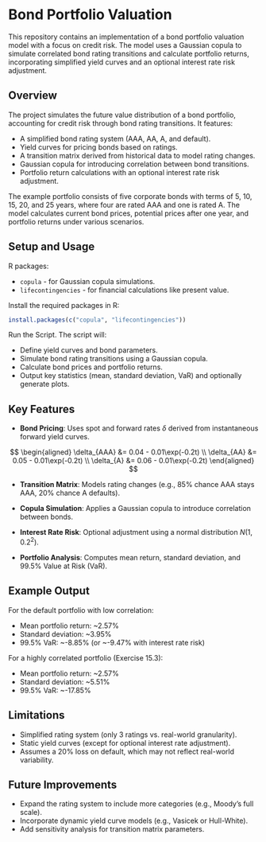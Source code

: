 # Bond Portfolio Valuation

This repository contains an implementation of a bond portfolio valuation model with a focus on credit risk. The model uses a Gaussian copula to simulate correlated bond rating transitions and calculate portfolio returns, incorporating simplified yield curves and an optional interest rate risk adjustment.

## Overview

The project simulates the future value distribution of a bond portfolio, accounting for credit risk through bond rating transitions. It features:

- A simplified bond rating system (AAA, AA, A, and default).
- Yield curves for pricing bonds based on ratings.
- A transition matrix derived from historical data to model rating changes.
- Gaussian copula for introducing correlation between bond transitions.
- Portfolio return calculations with an optional interest rate risk adjustment.

The example portfolio consists of five corporate bonds with terms of 5, 10, 15, 20, and 25 years, where four are rated AAA and one is rated A. The model calculates current bond prices, potential prices after one year, and portfolio returns under various scenarios.

## Setup and Usage

R packages:

- `copula` - for Gaussian copula simulations.
- `lifecontingencies` - for financial calculations like present value.

Install the required packages in R:

```R
install.packages(c("copula", "lifecontingencies"))
```

Run the Script. The script will:

- Define yield curves and bond parameters.
- Simulate bond rating transitions using a Gaussian copula.
- Calculate bond prices and portfolio returns.
- Output key statistics (mean, standard deviation, VaR) and optionally generate plots.

## Key Features

- **Bond Pricing**: Uses spot and forward rates $\delta$ derived from instantaneous forward yield curves.
<script type="text/javascript" async
  src="https://cdnjs.cloudflare.com/ajax/libs/mathjax/2.7.7/MathJax.js?config=TeX-MML-AM_CHTML">
</script>
$$
\begin{aligned}
\delta_{AAA} &= 0.04 - 0.01\exp(-0.2t) \\
\delta_{AA}  &= 0.05 - 0.01\exp(-0.2t) \\
\delta_{A}   &= 0.06 - 0.01\exp(-0.2t)
\end{aligned}
$$



- **Transition Matrix**: Models rating changes (e.g., 85% chance AAA stays AAA, 20% chance A defaults).

- **Copula Simulation**: Applies a Gaussian copula to introduce correlation between bonds.

- **Interest Rate Risk**: Optional adjustment using a normal distribution $N(1, 0.2^2)$.

- **Portfolio Analysis**: Computes mean return, standard deviation, and 99.5% Value at Risk (VaR).

## Example Output

For the default portfolio with low correlation:

- Mean portfolio return: ~2.57%
- Standard deviation: ~3.95%
- 99.5% VaR: ~-8.85% (or ~-9.47% with interest rate risk)

For a highly correlated portfolio (Exercise 15.3):

- Mean portfolio return: ~2.57%
- Standard deviation: ~5.51%
- 99.5% VaR: ~-17.85%

## Limitations

- Simplified rating system (only 3 ratings vs. real-world granularity).
- Static yield curves (except for optional interest rate adjustment).
- Assumes a 20% loss on default, which may not reflect real-world variability.

## Future Improvements

- Expand the rating system to include more categories (e.g., Moody’s full scale).
- Incorporate dynamic yield curve models (e.g., Vasicek or Hull-White).
- Add sensitivity analysis for transition matrix parameters.
